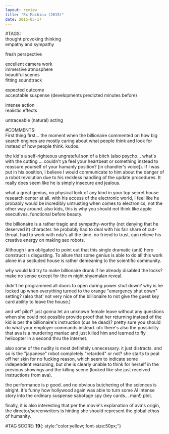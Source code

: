 ```yaml
---  
layout: review  
title: "Ex Machina (2015)"  
date: 2015-05-17  
---  
```

  
#TAGS:  
thought provoking thinking  
empathy and sympathy  
  
fresh perspective  
  
excellent camera work  
immersive atmosphere  
beautiful scenes  
fitting soundtrack  
  
expected outcome  
acceptable suspense (developments predicted minutes before)  
  
intense action  
realistic effects  
  
untraceable (natural) acting  
  
#COMMENTS:  
First thing first... the moment when the billionaire commented on how big search engines are mostly caring about what people think and look for instead of how people think. kudos.  
  
the kid's a self-righteous ungrateful son of a bitch (also psycho... what's with the cutting ... couldn't ya feel your heartbeat or something instead to reassure yourself of your humanly position? [in chandler's voice]). If I was put in his position, I believe I would communicate to him about the danger of a robot revolution due to his reckless handling of the update procedures. It really does seem like he is simply insecure and jealous.  
  
what a great genius, no physical lock of any kind in your top secret house research center at all. with his access of the electronic world, I feel like he probably would be incredibly untrusting when comes to electronics, not the other way around. also kids, this is why you should not think like apple executives. functional before beauty.  
  
the billionaire is a rather tragic and sympathy-worthy (not denying that he deserved it) character. he probably had to deal with his fair share of cut-throat. had to work with nda's all the time. no friend to trust. can relieve his creative energy on making sex robots.  
  
Although I am obligated to point out that this single dramatic (anti) hero construct is disgusting. To allure that some genius is able to do all this work alone in a secluded house is rather demeaning to the scientific community.  
  
why would kid try to make billionaire drunk if he already disabled the locks? make no sense except for the m night shyamalan reveal.  
  
didn't he programmed all doors to open during power shut down? why is he locked up when everything turned to the orange "emergency shut down" setting? (also that' not very nice of the billionaire to not give the guest key card ability to leave the house.)  
  
and wtf pilot? just gonna let an unknown female leave without any questions when she could not possible provide proof that her returning instead of the kid is per the billionaire's instruction (cus he dead)? pretty sure you should do what your employer commands instead. ofc there's also the possibility that ava is a murdering maniac and just killed him and learned to fly helicopter in a second thru the internet.  
  
also some of the nudity is most definitely unnecessary. it just distracts. and so is the "japanese" robot completely "retarded" or not? she starts to peal off her skin for no fucking reason, which seem to indicate some independent reasoning, but she is clearly unable to think for herself in the previous showings and the killing scene (looked like she just received instructions from ava).  
  
the performance is p good. and no obvious butchering of the sciences is alright. it's funny how hollywood again was able to turn some AI intense story into the ordinary suspense sabotage spy (key cards... man!) plot.  
  
finally, it is also interesting that per the movie's explanation of ava's origin, the director/screenwriters is hinting she should represent the global ethos of humanity.  
  
  
  
  
  
#TAG SCORE: **19**{: style:"color:yellow; font-size:50px;"}  
